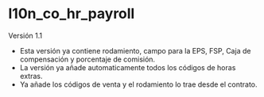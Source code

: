 # l10n_co_hr_payroll

Versión 1.1
- Esta versión ya contiene rodamiento, campo para la EPS, FSP, Caja de compensación y porcentaje de comisión.
- La versión ya añade automaticamente todos los códigos de horas extras.
- Ya añade los códigos de venta y el rodamiento lo trae desde el contrato.